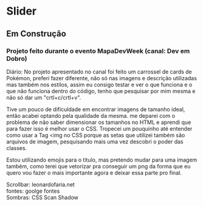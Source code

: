 # Slider
## Em Construção
<h3>Projeto feito durante o evento MapaDevWeek (canal: Dev em Dobro)</h3>

Diário: No projeto apresentado no canal foi feito um carrossel de cards de Pokémon, preferi fazer diferente, não só nas imagens e descrição utilizadas mas também
nos estilos, assim eu consigo testar e ver o que funciona e o que não funciona dentro do código, tenho que pesquisar por mim mesma e não só dar um "crtl+c/crtl+v".

Tive um pouco de dificuldade em encontrar imagens de tamanho ideal, então acabei optando pela qualidade da mesma. me deparei com o problema de não saber
dimensionar os tamanhos no HTML e aprendi que para fazer isso é melhor usar o CSS. 
Tropecei um pouquinho até entender como usar a Tag <img no CSS porque as setas que utilizei também são arquivos de imagem, pesquisando mais uma vez descobri o
poder das classes.

Estou utilizando emojis para o titulo, mas pretendo mudar para uma imagem também, como terei que vetorizar pra conseguir um png da forma que eu quero vou fazer
o mais importante agora e deixar essa parte pro final.

Scrollbar: leonardofaria.net<br>
fontes: goolge fontes<br>
Sombras: CSS Scan Shadow
